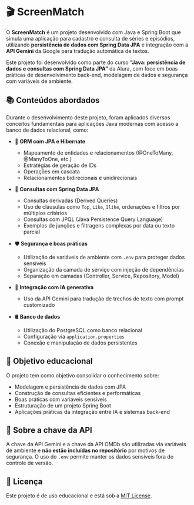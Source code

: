 # 🎬 ScreenMatch

O **ScreenMatch** é um projeto desenvolvido com Java e Spring Boot que simula uma aplicação para cadastro e consulta de séries e episódios, utilizando **persistência de dados com Spring Data JPA** e integração com a **API Gemini** da Google para tradução automática de textos.

Este projeto foi desenvolvido como parte do curso **"Java: persistência de dados e consultas com Spring Data JPA"** da Alura, com foco em boas práticas de desenvolvimento back-end, modelagem de dados e segurança com variáveis de ambiente.

## 📚 Conteúdos abordados

Durante o desenvolvimento deste projeto, foram aplicados diversos conceitos fundamentais para aplicações Java modernas com acesso a banco de dados relacional, como:

* 🔄 **ORM com JPA e Hibernate**

  * Mapeamento de entidades e relacionamentos (@OneToMany, @ManyToOne, etc.)
  * Estratégias de geração de IDs
  * Operações em cascata
  * Relacionamentos bidirecionais e unidirecionais

* 🧩 **Consultas com Spring Data JPA**

  * Consultas derivadas (Derived Queries)
  * Uso de cláusulas como `Top`, `Like`, `Ilike`, ordenações e filtros por múltiplos critérios
  * Consultas com JPQL (Java Persistence Query Language)
  * Exemplos de junções e filtragens complexas por data ou texto parcial

* 🛡️ **Segurança e boas práticas**

  * Utilização de variáveis de ambiente com `.env` para proteger dados sensíveis
  * Organização da camada de serviço com injeção de dependências
  * Separação em camadas (Controller, Service, Repository, Model)

* 🧠 **Integração com IA generativa**

  * Uso da API Gemini para tradução de trechos de texto com prompt customizado

* 🛢️ **Banco de dados**

  * Utilização do PostgreSQL como banco relacional
  * Configuração via `application.properties`
  * Conexão e manipulação de dados persistentes

## 🧠 Objetivo educacional

O projeto tem como objetivo consolidar o conhecimento sobre:

* Modelagem e persistência de dados com JPA
* Construção de consultas eficientes e performáticas
* Boas práticas com variáveis sensíveis
* Estruturação de um projeto Spring Boot
* Aplicações práticas da integração entre IA e sistemas back-end

## 🔐 Sobre a chave da API

A chave da API Gemini e a chave da API OMDb são utilizadas via variáveis de ambiente e **não estão incluídas no repositório** por motivos de segurança. O uso do `.env` permite manter os dados sensíveis fora do controle de versão.

## 📃 Licença

Este projeto é de uso educacional e está sob a [MIT License](LICENSE).
